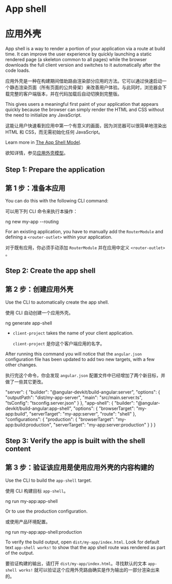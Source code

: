 # App shell

# 应用外壳


App shell is a way to render a portion of your application via a route at build time.
It can improve the user experience by quickly launching a static rendered page (a skeleton common to all pages) while the browser downloads the full client version and switches to it automatically after the code loads.

应用外壳是一种在构建期间借助路由渲染部分应用的方法。它可以通过快速启动一个静态渲染页面（所有页面的公共骨架）来改善用户体验。与此同时，浏览器会下载完整的客户端版本，并在代码加载后自动切换到完整版。


This gives users a meaningful first paint of your application that appears quickly because the browser can simply render the HTML and CSS without the need to initialize any JavaScript.

这能让用户快速看到应用中第一个有意义的画面，因为浏览器可以很简单地渲染出 HTML 和 CSS，而无需初始化任何 JavaScript。


Learn more in [The App Shell Model](https://developers.google.com/web/fundamentals/architecture/app-shell).

欲知详情，参见[应用外壳模型](https://developers.google.com/web/fundamentals/architecture/app-shell)。


## Step 1: Prepare the application

## 第 1 步：准备本应用


You can do this with the following CLI command:

可以用下列 CLI 命令来执行本操作：

<code-example language="bash">
ng new my-app --routing
</code-example>



For an existing application, you have to manually add the `RouterModule` and defining a `<router-outlet>` within your application.

对于既有应用，你必须手动添加 `RouterModule` 并在应用中定义 `<router-outlet>` 。


## Step 2: Create the app shell

## 第 2 步：创建应用外壳


Use the CLI to automatically create the app shell.

使用 CLI 自动创建一个应用外壳。


<code-example language="bash">
ng generate app-shell
</code-example>

* `client-project` takes the name of your client application.

  `client-project` 是你这个客户端应用的名字。

After running this command you will notice that the `angular.json` configuration file has been updated to add two new targets, with a few other changes.

执行完这个命令，你会发现 `angular.json` 配置文件中已经增加了两个新目标，并做了一些其它更改。


<code-example language="json">
"server": {
  "builder": "@angular-devkit/build-angular:server",
  "options": {
    "outputPath": "dist/my-app-server",
    "main": "src/main.server.ts",
    "tsConfig": "tsconfig.server.json"
  }
},
"app-shell": {
  "builder": "@angular-devkit/build-angular:app-shell",
  "options": {
    "browserTarget": "my-app:build",
    "serverTarget": "my-app:server",
    "route": "shell"
  },
  "configurations": {
    "production": {
      "browserTarget": "my-app:build:production",
      "serverTarget": "my-app:server:production"
    }
  }
}
</code-example>

## Step 3: Verify the app is built with the shell content

## 第 3 步：验证该应用是使用应用外壳的内容构建的


Use the CLI to build the `app-shell` target.

使用 CLI 构建目标 `app-shell`。


<code-example language="bash">
ng run my-app:app-shell
</code-example>

Or to use the production configuration.

或使用产品环境配置。

<code-example language="bash">
ng run my-app:app-shell:production
</code-example>

To verify the build output, open `dist/my-app/index.html`. Look for default text `app-shell works!` to show that the app shell route was rendered as part of the output.

要验证构建的输出，请打开 `dist/my-app/index.html`。寻找默认的文本 `app-shell works!` 就可以验证这个应用外壳路由确实是作为输出的一部分渲染出来的。
